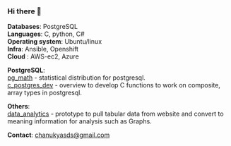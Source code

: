 ### Hi there 👋



**Databases**: PostgreSQL   
**Languages**: C, python, C#   
**Operating system**: Ubuntu/linux   
**Infra**: Ansible, Openshift   
**Cloud** : AWS-ec2, Azure    

**PostgreSQL**:    
[pg_math](https://github.com/chanukyasds/pg_math) - statistical distribution for postgresql.    
[c_postgres_dev](https://github.com/chanukyasds/pg_extensions/tree/main/functions) - overview to develop C functions to work on composite, array  types in postgresql.

**Others**:    
[data_analytics](https://github.com/chanukyasds/data_analytics) - prototype to pull tabular data from website and convert to meaning information for analysis such as Graphs.   

**Contact**: chanukyasds@gmail.com
